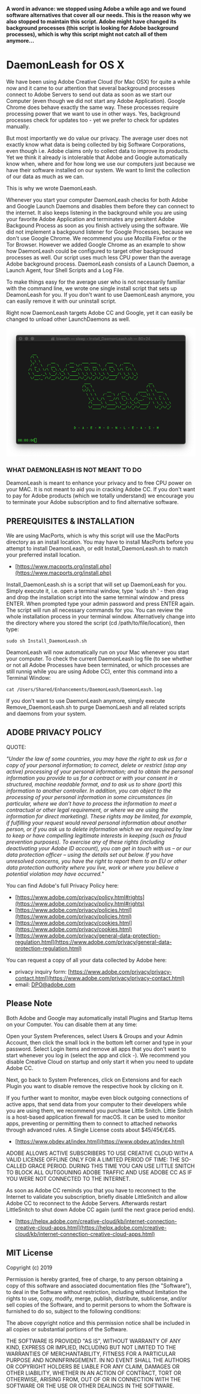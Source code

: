 <strong>A word in advance: we stopped using Adobe a while ago and we found software alternatives that cover all our needs. This is the reason why we also stopped to maintain this script. Adobe might have changed its background processes (this script is looking for Adobe background processes), which is why this script might not catch all of them anymore...</strong>


# DaemonLeash for OS X

We have been using Adobe Creative Cloud (for Mac OSX) for quite a while now and it came to our attention that several background processes connect to Adobe Servers to send out data as soon as we start our Computer (even though we did not start any Adobe Application). Google Chrome does behave exactly the same way. These processes require processing power that we want to use in other ways. Yes, background processes check for updates too - yet we prefer to check for updates manually.

But most importantly we do value our privacy. The average user does not exactly know what data is being collected by big Software Corporations, even though i.e. Adobe claims only to collect data to improve its products. Yet we think it already is intolerable that Adobe and Google automatically know when, where and for how long we use our computers just because we have their software installed on our system. We want to limit the collection of our data as much as we can.

This is why we wrote DaemonLeash.

Whenever you start your computer DaemonLeash checks for both Adobe and Google Launch Daemons and disables them before they can connect to the internet. It also keeps listening in the background while you are using your favorite Adobe Application and terminates any persitent Adobe Backgound Process as soon as you finish actively using the software.
We did not implement a backgound listener for Google Processes, because we don't use Google Chrome. We recommend you use Mozilla Firefox or the Tor Browser. However we added Google Chrome as an example to show how DaemonLeash could be configured to target other background processes as well.
Our script uses much less CPU power than the average Adobe background process. DaemonLeash consists of a Launch Daemon, a Launch Agent, four Shell Scripts and a Log File.

To make things easy for the average user who is not necessarily familiar with the command line, we wrote one single install script that sets up DeamonLeash for you. If you don't want to use DaemonLeash anymore, you can easily remove it with our uninstall script.

Right now DaemonLeash targets Adobe CC and Google, yet it can easily be changed to unload other LaunchDaemons as well.

<p align="center">
  <img src="/png/DaemonLeash.png" title="DaemonLeash">
</p>


### WHAT DAEMONLEASH IS NOT MEANT TO DO

DeamonLeash is meant to enhance your privacy and to free CPU power on your MAC. It is not meant to aid you in cracking Adobe CC. If you don't want to pay for Adobe products (which we totally understand) we encourage you to terminate your Adobe subscription and to find alternative software.



## PREREQUISITES & INSTALLATION

We are using MacPorts, which is why this script will use the MacPorts directory as an install location. You may have to install MacPorts before you attempt to install DeamonLeash, or edit Install_DaemonLeash.sh to match your preferred install location.

* [https://www.macports.org/install.php](https://www.macports.org/install.php)
    
Install_DaemonLeash.sh is a script that will set up DaemonLeash for you. Simply execute it, i.e. open a terminal window, type 'sudo sh ' - then drag and drop the installation script into the same terminal window and press ENTER. When prompted type your admin password and press ENTER again. The script will run all necessary commands for you. You can review the whole installation process in your terminal window. Alternatively change into the directory where you stored the script (cd /path/to/file/location), then type: 

    sudo sh Install_DaemonLeash.sh

DeamonLeash will now automatically run on your Mac whenever you start your computer. To check the current DaemonLeash log file (to see whether or not all Adobe Processes have been terminated, or which processes are still runnig while you are using Adobe CC), enter this command into a Terminal Window:

    cat /Users/Shared/Enhancements/DaemonLeash/DaemonLeash.log

If you don't want to use DaemonLeash anymore, simply execute Remove_DaemonLeash.sh to purge DaemonLaesh and all related scripts and daemons from your system.




## ADOBE PRIVACY POLICY

QUOTE:

*"Under the law of some countries, you may have the right to ask us for a copy of your personal information; to correct, delete or restrict (stop any active) processing of your personal information; and to obtain the personal information you provide to us for a contract or with your consent in a structured, machine readable format, and to ask us to share (port) this information to another controller.
In addition, you can object to the processing of your personal information in some circumstances (in particular, where we don’t have to process the information to meet a contractual or other legal requirement, or where we are using the information for direct marketing).
These rights may be limited, for example, if fulfilling your request would reveal personal information about another person, or if you ask us to delete information which we are required by law to keep or have compelling legitimate interests in keeping (such as fraud prevention purposes).
To exercise any of these rights (including deactivating your Adobe ID account), you can get in touch with us – or our data protection officer – using the details set out below.
If you have unresolved concerns, you have the right to report them to an EU or other data protection authority where you live, work or where you believe a potential violation may have occurred."*

You can find Adobe's full Privacy Policy here:

* [https://www.adobe.com/privacy/policy.html#rights](https://www.adobe.com/privacy/policy.html#rights)
* [https://www.adobe.com/privacy/policies.html](https://www.adobe.com/privacy/policies.html)
* [https://www.adobe.com/privacy/cookies.html](https://www.adobe.com/privacy/cookies.html)
* [https://www.adobe.com/privacy/general-data-protection-regulation.html](https://www.adobe.com/privacy/general-data-protection-regulation.html)


You can request a copy of all your data collected by Adobe here:

* privacy inquiry form: [https://www.adobe.com/privacy/privacy-contact.html](https://www.adobe.com/privacy/privacy-contact.html)
* email: [DPO@adobe.com](mailto:DPO@adobe.com)


## Please Note

Both Adobe and Google may automatically install Plugins and Startup Items on your Computer. You can disable them at any time:

Open your System Preferences, select Users & Groups and your Admin Account, then click the small lock in the bottom left corner and type in your password. Select Login Items and remove all apps that you don't want to start whenever you log in (select the app and click -). We recommend you disable Creative Cloud on startup and only start it when you need to update Adobe CC.

Next, go back to System Preferences, click on Extensions and for each Plugin you want to disable remove the respective hook by clicking on it. 

If you further want to monitor, maybe even block outgoing connections of active apps, that send data from your computer to their developers while you are using them, we recommend you purchase Little Snitch. Little Snitch is a host-based application firewall for macOS. It can be used to monitor apps, preventing or permitting them to connect to attached networks through advanced rules. A Single License costs about \$45/45€/£45.

* [https://www.obdev.at/index.html](https://www.obdev.at/index.html)
    
ADOBE ALLOWS ACTIVE SUBSCRIBERS TO USE CREATIVE CLOUD WITH A VALID LICENSE OFFLINE ONLY FOR A LIMITED PERIOD OF TIME: THE SO-CALLED GRACE PERIOD. DURING THIS TIME YOU CAN USE LITTLE SNITCH TO BLOCK ALL OUTGOUNING ADOBE TRAFFIC AND USE ADOBE CC AS IF YOU WERE NOT CONNECTED TO THE INTERNET.

As soon as Adobe CC reminds you that you have to reconnect to the Internet to validate you subscription, briefly disable LittleSnitch and allow Adobe CC to reconnect to the Adobe Servers. Afterwards restart LittleSnitch to shut down Adobe CC again (until the next grace period ends).

* [https://helpx.adobe.com/creative-cloud/kb/internet-connection-creative-cloud-apps.html](https://helpx.adobe.com/creative-cloud/kb/internet-connection-creative-cloud-apps.html)

## MIT License

Copyright (c) 2019

Permission is hereby granted, free of charge, to any person obtaining a copy of this software and associated documentation files (the "Software"), to deal in the Software without restriction, including without limitation the rights to use, copy, modify, merge, publish, distribute, sublicense, and/or sell copies of the Software, and to permit persons to whom the Software is furnished to do so, subject to the following conditions:

The above copyright notice and this permission notice shall be included in all copies or substantial portions of the Software.

THE SOFTWARE IS PROVIDED "AS IS", WITHOUT WARRANTY OF ANY KIND, EXPRESS OR IMPLIED, INCLUDING BUT NOT LIMITED TO THE WARRANTIES OF MERCHANTABILITY, FITNESS FOR A PARTICULAR PURPOSE AND NONINFRINGEMENT. IN NO EVENT SHALL THE AUTHORS OR COPYRIGHT HOLDERS BE LIABLE FOR ANY CLAIM, DAMAGES OR OTHER LIABILITY, WHETHER IN AN ACTION OF CONTRACT, TORT OR OTHERWISE, ARISING FROM, OUT OF OR IN CONNECTION WITH THE SOFTWARE OR THE USE OR OTHER DEALINGS IN THE SOFTWARE.
